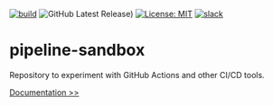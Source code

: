 [![build](https://github.com/martoc/pipeline-sandbox/actions/workflows/build.yml/badge.svg?branch=main&event=push)](https://github.com/martoc/pipeline-sandbox/actions/workflows/build.yml)
![GitHub Latest Release)](https://img.shields.io/github/v/release/martoc/pipeline-sandbox?logo=github)
[![License: MIT](https://img.shields.io/badge/License-MIT-yellow.svg)](https://opensource.org/licenses/MIT)
[![slack](https://img.shields.io/badge/slack-general-brightgreen.svg?logo=slack)](https://app.slack.com/messages/T8L8AAD3M/C8LBHLSVA)

# pipeline-sandbox

Repository to experiment with GitHub Actions and other CI/CD tools.

[Documentation >>](./docs/index.md)
